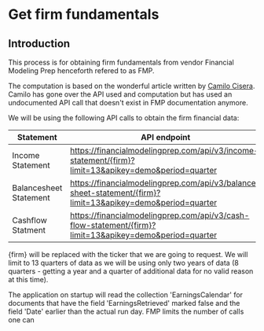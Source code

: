 
# Get firm fundamentals

## Introduction

This process is for obtaining firm fundamentals from vendor Financial Modeling Prep henceforth refered to as FMP.

  

The computation is based on the wonderful article written by [Camilo Cisera](https://codingandfun.com/piotroski-f-score/). Camilo has gone over the API used and computation but has used an undocumented API call that doesn't exist in FMP documentation anymore.

We will be using the following API calls to obtain the firm financial data:

  
| Statement |API endpoint  |
|--|--|
| Income Statement |https://financialmodelingprep.com/api/v3/income-statement/{firm}?limit=13&apikey=demo&period=quarter  |
|Balancesheet Statement|https://financialmodelingprep.com/api/v3/balance-sheet-statement/{firm}?limit=13&apikey=demo&period=quarter|
|Cashflow Statment|https://financialmodelingprep.com/api/v3/cash-flow-statement/{firm}?limit=13&apikey=demo&period=quarter|


  

{firm} will be replaced with the ticker that we are going to request. We will limit to 13 quarters of data as we will be using only two years of data (8 quarters - getting a year and a quarter of additional data for no valid reason at this time).

  

The application on startup will read the collection 'EarningsCalendar' for documents that have the field 'EarningsRetrieved' marked false and the field 'Date' earlier than the actual run day. FMP limits the number of calls one can 
<!--stackedit_data:
eyJoaXN0b3J5IjpbNDI2OTM5MTkzLC00MDM0NTY1MzQsMTg4Mj
AyMjk2NV19
-->